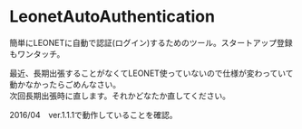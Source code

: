 # LeonetAutoAuthentication
簡単にLEONETに自動で認証(ログイン)するためのツール。スタートアップ登録もワンタッチ。

最近、長期出張することがなくてLEONET使っていないので仕様が変わっていて動かなかったらごめんなさい。  
次回長期出張時に直します。それかどなたか直してください。

2016/04　ver.1.1.1で動作していることを確認。  

